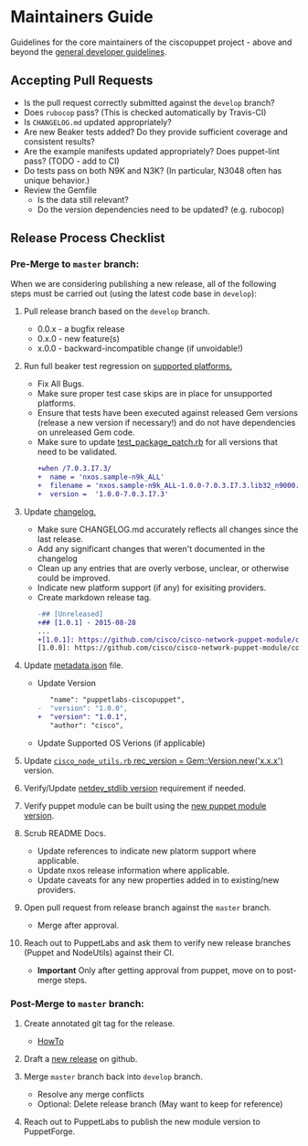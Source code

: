 # Maintainers Guide

Guidelines for the core maintainers of the ciscopuppet project - above and beyond the [general developer guidelines](../CONTRIBUTING.md).

## Accepting Pull Requests

* Is the pull request correctly submitted against the `develop` branch?
* Does `rubocop` pass? (This is checked automatically by Travis-CI)
* Is `CHANGELOG.md` updated appropriately?
* Are new Beaker tests added? Do they provide sufficient coverage and consistent results?
* Are the example manifests updated appropriately? Does puppet-lint pass? (TODO - add to CI)
* Do tests pass on both N9K and N3K? (In particular, N3048 often has unique behavior.)
* Review the Gemfile
  * Is the data still relevant?
  * Do the version dependencies need to be updated? (e.g. rubocop)

## Release Process Checklist

### Pre-Merge to `master` branch:

When we are considering publishing a new release, all of the following steps must be carried out (using the latest code base in `develop`):

1. Pull release branch based on the `develop` branch.
      * 0.0.x - a bugfix release
      * 0.x.0 - new feature(s)
      * x.0.0 - backward-incompatible change (if unvoidable!)

1. Run full beaker test regression on [supported platforms.](https://github.com/cisco/cisco-network-puppet-module#resource-platform-support-matrix)
     * Fix All Bugs.
     * Make sure proper test case skips are in place for unsupported platforms.
     * Ensure that tests have been executed against released Gem versions (release a new version if necessary!) and do not have dependencies on unreleased Gem code.
     * Make sure to update [test_package_patch.rb](../tests/beaker_tests/file_service_package/test_package_patch.rb) for all versions that need to be validated.
       ```diff
       +when /7.0.3.I7.3/
       +  name = 'nxos.sample-n9k_ALL'
       +  filename = 'nxos.sample-n9k_ALL-1.0.0-7.0.3.I7.3.lib32_n9000.rpm'
       +  version =  '1.0.0-7.0.3.I7.3'
       ```

1. Update [changelog.](https://github.com/cisco/cisco-network-puppet-module/blob/develop/CHANGELOG.md)
     * Make sure CHANGELOG.md accurately reflects all changes since the last release.
     * Add any significant changes that weren't documented in the changelog
     * Clean up any entries that are overly verbose, unclear, or otherwise could be improved.
     * Indicate new platform support (if any) for exisiting providers.
     * Create markdown release tag.
       ```diff
       -## [Unreleased]
       +## [1.0.1] - 2015-08-28
       ...
       +[1.0.1]: https://github.com/cisco/cisco-network-puppet-module/compare/v1.0.0...v1.0.1
       [1.0.0]: https://github.com/cisco/cisco-network-puppet-module/compare/v0.9.0...v1.0.0
       ```

1. Update [metadata.json](https://github.com/cisco/cisco-network-puppet-module/blob/develop/metadata.json) file.
     * Update Version
       ```diff
          "name": "puppetlabs-ciscopuppet",
       -  "version": "1.0.0",
       +  "version": "1.0.1",
          "author": "cisco",
       ```
     * Update Supported OS Verions (if applicable)

1. Update [`cisco_node_utils.rb` rec_version = Gem::Version.new('x.x.x')](https://github.com/cisco/cisco-network-puppet-module/blob/develop/lib/puppet/feature/cisco_node_utils.rb#L40) version.

1. Verify/Update [netdev_stdlib version](https://github.com/cisco/cisco-network-puppet-module/blob/develop/metadata.json#L11) requirement if needed.

1. Verify puppet module can be built using the [new puppet module version](https://github.com/cisco/cisco-network-puppet-module/blob/develop/metadata.json#L3).

1. Scrub README Docs.
     * Update references to indicate new platorm support where applicable.
     * Update nxos release information where applicable.
     * Update caveats for any new properties added in to existing/new providers.

1. Open pull request from release branch against the `master` branch.
     * Merge after approval.
     
1. Reach out to PuppetLabs and ask them to verify new release branches (Puppet and NodeUtils) against their CI.
     * **Important** Only after getting approval from puppet, move on to post-merge steps.

### Post-Merge to `master` branch:

1. Create annotated git tag for the release.
     * [HowTo](https://git-scm.com/book/en/v2/Git-Basics-Tagging#Annotated-Tags)
  
1. Draft a [new release](https://github.com/cisco/cisco-network-puppet-module/releases) on github.
  
1. Merge `master` branch back into `develop` branch.
     * Resolve any merge conflicts
     * Optional: Delete release branch (May want to keep for reference)
 
1. Reach out to PuppetLabs to publish the new module version to PuppetForge.
